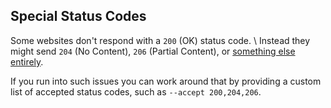 ## Special Status Codes

Some websites don't respond with a `200` (OK) status code. \ Instead they might
send `204` (No Content), `206` (Partial Content), or [something else
entirely](https://developer.mozilla.org/en-US/docs/Web/HTTP/Status/418).

If you run into such issues you can work around that by providing a custom \
list of accepted status codes, such as `--accept 200,204,206`.
